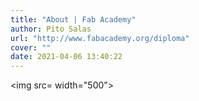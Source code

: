 ```yaml
---
title: "About | Fab Academy"
author: Pito Salas
url: "http://www.fabacademy.org/diploma" 
cover: "" 
date: 2021-04-06 13:40:22
---
```

<img src= width="500">


